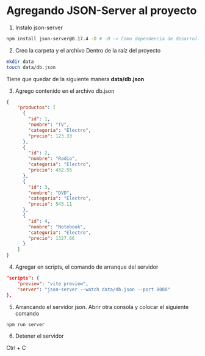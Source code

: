 # Agregando JSON-Server al proyecto

1. Instalo json-server

```sh
npm install json-server@0.17.4 -D # -D -> Como dependencia de desarrollo.
```

2. Creo la carpeta y el archivo
Dentro de la raíz del proyecto

```sh
mkdir data
touch data/db.json
```

Tiene que quedar de la siguiente manera **data/db.json**

3. Agrego contenido en el archivo db.json

```json
{
    "productos": [
      { 
        "id": 1, 
        "nombre": "TV", 
        "categoria": "Electro", 
        "precio": 123.33 
      },
      { 
        "id": 2, 
        "nombre": "Radio", 
        "categoria": "Electro", 
        "precio": 432.55 
      },
      { 
        "id": 3, 
        "nombre": "DVD", 
        "categoria": "Electro", 
        "precio": 543.11 
      },
      { 
        "id": 4, 
        "nombre": "Notebook", 
        "categoria": "Electro", 
        "precio": 1327.66 
      }
    ]
}
```

4. Agregar en scripts, el comando de arranque del servidor

```json
"scripts": {
    "preview": "vite preview",
    "server": "json-server --watch data/db.json --port 8080"
},
```

5. Arrancando el servidor json. 
Abrir otra consola y colocar el siguiente comando

```sh
npm run server
```

6. Detener el servidor

Ctrl + C